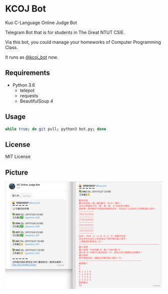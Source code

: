 # KCOJ Bot

Kuo C-Language Online Judge Bot

Telegram Bot that is for students in The Great NTUT CSIE. 

Via this bot, you could manage your homeworks of Computer Programming Class.

It runs as [@kcoj_bot](https://telegram.me/kcoj_bot) now.

## Requirements

- Python 3.6
  - telepot
  - requests
  - BeautifulSoup 4

## Usage

```bash
while true; do git pull; python3 bot.py; done
```

## License

MIT License

## Picture

![](https://github.com/PinLin/kcoj_bot/blob/master/image/image-merge12.png?raw=true)
